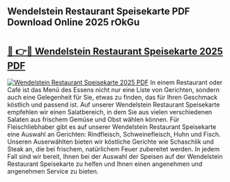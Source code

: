 ## Wendelstein Restaurant Speisekarte PDF Download Online 2025 rOkGu

# <h2><a href="http://gcdccu.nevu.top/?p=Wendelstein+Restaurant+Speisekarte">🔗 👉🔴 Wendelstein Restaurant Speisekarte 2025 PDF</a></h2>

[![Wendelstein Restaurant Speisekarte 2025 PDF](https://i.imgur.com/dBaPXMq.png)](http://gcdccu.nevu.top/?p=Wendelstein+Restaurant+Speisekarte)
In einem Restaurant oder Café ist das Menü des Essens nicht nur eine Liste von Gerichten, sondern auch eine Gelegenheit für Sie, etwas zu finden, das für Ihren Geschmack köstlich und passend ist. Auf unserer Wendelstein Restaurant Speisekarte empfehlen wir einen Salatbereich, in dem Sie aus vielen verschiedenen Salaten aus frischem Gemüse und Obst wählen können. Für Fleischliebhaber gibt es auf unserer Wendelstein Restaurant Speisekarte eine Auswahl an Gerichten: Rindfleisch, Schweinefleisch, Huhn und Fisch. Unseren Auserwählten bieten wir köstliche Gerichte wie Schaschlik und Steak an, die bei frischem, natürlichem Feuer zubereitet werden. In jedem Fall sind wir bereit, Ihnen bei der Auswahl der Speisen auf der Wendelstein Restaurant Speisekarte zu helfen und Ihnen einen angenehmen und angenehmen Service zu bieten.
